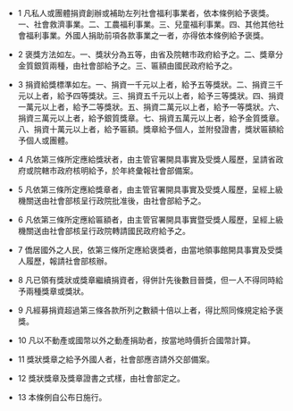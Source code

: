 * 1 凡私人或團體捐資創辦或補助左列社會福利事業者，依本條例給予褒獎。一、社會救濟事業。二、工農福利事業。三、兒童福利事業。四、其他其他社會福利事業。外國人捐助前項各款事業之一者，亦得依本條例給予褒獎。

* 2 褒獎方法如左。一、獎狀分為五等，由省及院轄市政府給予之。二、獎章分金質銀質兩種，由社會部給予之。三、匾額由國民政府給予之。

* 3 捐資給獎標準如左。一、捐資一千元以上者，給予五等獎狀。二、捐資三千元以上者，給予四等獎狀。三、捐資五千元以上者，給予三等獎狀。四、捐資一萬元以上者，給予二等獎狀。五、捐資二萬元以上者，給予一等獎狀。六、捐資三萬元以上者，給予銀質獎章。七、捐資五萬元以上者，給予金質獎章。八、捐資十萬元以上者，給予匾額。獎章給予個人，並附發證書，獎狀匾額給予個人或團體。

* 4 凡依第三條所定應給獎狀者，由主管官署開具事實及受獎人履歷，呈請省政府或院轄市政府核明給予，於年終彙報社會部備案。

* 5 凡依第三條所定應給獎章者，由主管官署開具事實及受獎人履歷，呈經上級機關送由社會部核呈行政院批准後，由社會部給予之。

* 6 凡依第三條所定應給匾額者，由主管官署開具事實暨受獎人履歷，呈經上級機關送由社會部核呈行政院轉請國民政府給予之。

* 7 僑居國外之人民，依第三條所定應給褒獎者，由當地領事館開具事實及受獎人履歷，報請社會部核辦。

* 8 凡已領有獎狀或獎章繼續捐資者，得併計先後數目晉獎，但一人不得同時給予兩種獎章或獎狀。

* 9 凡經募捐資超過第三條各款所列之數額十倍以上者，得比照同條規定給予褒獎。

* 10 凡以不動產或國幣以外之動產捐助者，按當地時價折合國幣計算。

* 11 獎狀獎章之給予外國人者，社會部應咨請外交部備案。

* 12 獎狀獎章及獎章證書之式樣，由社會部定之。

* 13 本條例自公布日施行。

